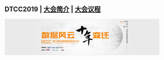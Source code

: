## DTCC2019 | [大会简介](https://dtcc.it168.com/2019/) | [大会议程](https://dtcc.it168.com/2019/yicheng.html)

![](doc/images/banner.jpeg)

